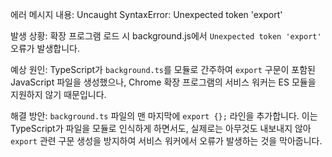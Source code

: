 에러 메시지 내용: 
Uncaught SyntaxError: Unexpected token 'export'

발생 상황: 
확장 프로그램 로드 시 background.js에서 `Unexpected token 'export'` 오류가 발생합니다.

예상 원인: 
TypeScript가 `background.ts`를 모듈로 간주하여 `export` 구문이 포함된 JavaScript 파일을 생성했으나, Chrome 확장 프로그램의 서비스 워커는 ES 모듈을 지원하지 않기 때문입니다.

해결 방안: 
`background.ts` 파일의 맨 마지막에 `export {};` 라인을 추가합니다. 이는 TypeScript가 파일을 모듈로 인식하게 하면서도, 실제로는 아무것도 내보내지 않아 `export` 관련 구문 생성을 방지하여 서비스 워커에서 오류가 발생하는 것을 막아줍니다.